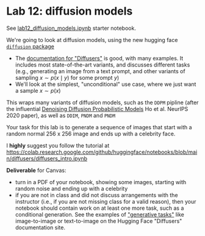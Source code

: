 # Lab 12: diffusion models
See [lab12_diffusion_models.ipynb](lab12_diffusion_models.ipynb) starter notebook.

We're going to look at diffusion models, using the new hugging face [`diffusion` package](https://pypi.org/project/diffusers/)
- The [documentation for "Diffusers"](https://huggingface.co/docs/diffusers/main/en/index) is good, with many examples. It includes most state-of-the-art variants, and discusses different tasks (e.g., generating an image from a text prompt, and other variants of sampling $x\sim p(x\mid y)$ for some prompt $y$)
- We'll look at the simplest, "unconditional" use case, where we just want a sample $x\sim p(x)$

This wraps many variants of diffusion models, such as the `DDPM` pipline (after the influential [Denoising Diffusion Probabilistic Models](https://proceedings.neurips.cc/paper_files/paper/2020/file/4c5bcfec8584af0d967f1ab10179ca4b-Paper.pdf) Ho et al. NeurIPS 2020 paper), as well as `DDIM`, `PNDM` and `PNDM`

Your task for this lab is to generate a sequence of images that start with a random normal 256 x 256 image and ends up with a celebrity face.

I **highly** suggest you follow the tutorial at https://colab.research.google.com/github/huggingface/notebooks/blob/main/diffusers/diffusers_intro.ipynb

**Deliverable** for Canvas:
- turn in a PDF of your notebook, showing some images, starting with random noise and ending up with a celebrity
- if you are not in class and did not discuss arrangements with the instructor (i.e., if you are not missing class for a valid reason), then your notebook should contain work on at least one more task, such as a conditional generation. See the examples of ["generative tasks"](https://huggingface.co/docs/diffusers/main/en/using-diffusers/img2img) like image-to-image or text-to-image on the Hugging Face "Diffusers" documentation site.
